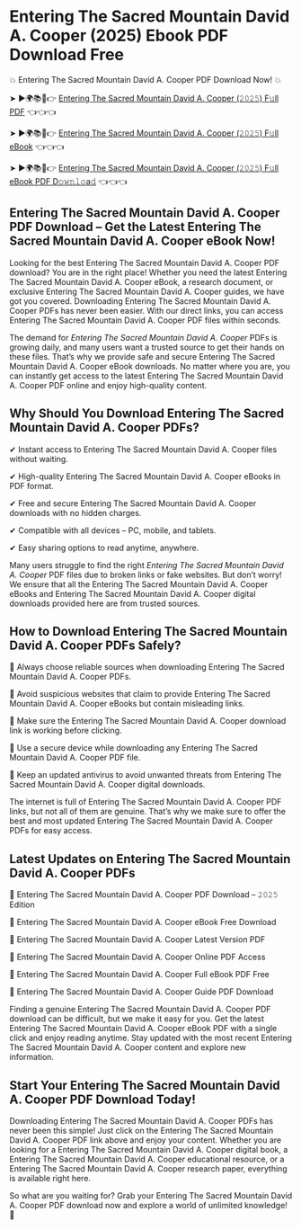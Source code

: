 # Entering The Sacred Mountain David A. Cooper (2025) Ebook PDF Download Free

💥 Entering The Sacred Mountain David A. Cooper PDF Download Now! 💥

➤ ►🌍📚📱👉 [Entering The Sacred Mountain David A. Cooper (𝟸𝟶𝟸𝟻) F𝚞ll PDF](https://getpdf.xyz/entering-the-sacred-mountain-david-a.-cooper) 👈👈👈


➤ ►🌍📚📱👉 [Entering The Sacred Mountain David A. Cooper (𝟸𝟶𝟸𝟻) F𝚞ll eBook](https://getpdf.xyz/entering-the-sacred-mountain-david-a.-cooper) 👈👈👈


➤ ►🌍📚📱👉 [Entering The Sacred Mountain David A. Cooper (𝟸𝟶𝟸𝟻) F𝚞ll eBook PDF D𝚘𝚠𝚗𝚕𝚘a𝚍](https://getpdf.xyz/entering-the-sacred-mountain-david-a.-cooper) 👈👈👈


## Entering The Sacred Mountain David A. Cooper PDF Download – Get the Latest Entering The Sacred Mountain David A. Cooper eBook Now!

Looking for the best Entering The Sacred Mountain David A. Cooper PDF download? You are in the right place! Whether you need the latest Entering The Sacred Mountain David A. Cooper eBook, a research document, or exclusive Entering The Sacred Mountain David A. Cooper guides, we have got you covered. Downloading Entering The Sacred Mountain David A. Cooper PDFs has never been easier. With our direct links, you can access Entering The Sacred Mountain David A. Cooper PDF files within seconds.

The demand for *Entering The Sacred Mountain David A. Cooper* PDFs is growing daily, and many users want a trusted source to get their hands on these files. That’s why we provide safe and secure Entering The Sacred Mountain David A. Cooper eBook downloads. No matter where you are, you can instantly get access to the latest Entering The Sacred Mountain David A. Cooper PDF online and enjoy high-quality content.

## Why Should You Download Entering The Sacred Mountain David A. Cooper PDFs?

✔ Instant access to Entering The Sacred Mountain David A. Cooper files without waiting.

✔ High-quality Entering The Sacred Mountain David A. Cooper eBooks in PDF format.

✔ Free and secure Entering The Sacred Mountain David A. Cooper downloads with no hidden charges.

✔ Compatible with all devices – PC, mobile, and tablets.

✔ Easy sharing options to read anytime, anywhere.

Many users struggle to find the right *Entering The Sacred Mountain David A. Cooper* PDF files due to broken links or fake websites. But don’t worry! We ensure that all the Entering The Sacred Mountain David A. Cooper eBooks and Entering The Sacred Mountain David A. Cooper digital downloads provided here are from trusted sources.

## How to Download Entering The Sacred Mountain David A. Cooper PDFs Safely?

📌 Always choose reliable sources when downloading Entering The Sacred Mountain David A. Cooper PDFs.

📌 Avoid suspicious websites that claim to provide Entering The Sacred Mountain David A. Cooper eBooks but contain misleading links.

📌 Make sure the Entering The Sacred Mountain David A. Cooper download link is working before clicking.

📌 Use a secure device while downloading any Entering The Sacred Mountain David A. Cooper PDF file.

📌 Keep an updated antivirus to avoid unwanted threats from Entering The Sacred Mountain David A. Cooper digital downloads.

The internet is full of Entering The Sacred Mountain David A. Cooper PDF links, but not all of them are genuine. That’s why we make sure to offer the best and most updated Entering The Sacred Mountain David A. Cooper PDFs for easy access.

## Latest Updates on Entering The Sacred Mountain David A. Cooper PDFs

🔹 Entering The Sacred Mountain David A. Cooper PDF Download – 𝟸𝟶𝟸𝟻 Edition

🔹 Entering The Sacred Mountain David A. Cooper eBook Free Download

🔹 Entering The Sacred Mountain David A. Cooper Latest Version PDF

🔹 Entering The Sacred Mountain David A. Cooper Online PDF Access

🔹 Entering The Sacred Mountain David A. Cooper Full eBook PDF Free

🔹 Entering The Sacred Mountain David A. Cooper Guide PDF Download

Finding a genuine Entering The Sacred Mountain David A. Cooper PDF download can be difficult, but we make it easy for you. Get the latest Entering The Sacred Mountain David A. Cooper eBook PDF with a single click and enjoy reading anytime. Stay updated with the most recent Entering The Sacred Mountain David A. Cooper content and explore new information.

## Start Your Entering The Sacred Mountain David A. Cooper PDF Download Today!

Downloading Entering The Sacred Mountain David A. Cooper PDFs has never been this simple! Just click on the Entering The Sacred Mountain David A. Cooper PDF link above and enjoy your content. Whether you are looking for a Entering The Sacred Mountain David A. Cooper digital book, a Entering The Sacred Mountain David A. Cooper educational resource, or a Entering The Sacred Mountain David A. Cooper research paper, everything is available right here.

So what are you waiting for? Grab your Entering The Sacred Mountain David A. Cooper PDF download now and explore a world of unlimited knowledge! 🚀